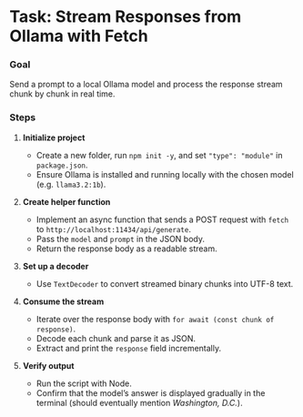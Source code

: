 # Task: Stream Responses from Ollama with Fetch

### Goal

Send a prompt to a local Ollama model and process the response stream chunk by chunk in real time.

### Steps

1. **Initialize project**

   - Create a new folder, run `npm init -y`, and set `"type": "module"` in `package.json`.
   - Ensure Ollama is installed and running locally with the chosen model (e.g. `llama3.2:1b`).

2. **Create helper function**

   - Implement an async function that sends a POST request with `fetch` to `http://localhost:11434/api/generate`.
   - Pass the `model` and `prompt` in the JSON body.
   - Return the response body as a readable stream.

3. **Set up a decoder**

   - Use `TextDecoder` to convert streamed binary chunks into UTF-8 text.

4. **Consume the stream**

   - Iterate over the response body with `for await (const chunk of response)`.
   - Decode each chunk and parse it as JSON.
   - Extract and print the `response` field incrementally.

5. **Verify output**
   - Run the script with Node.
   - Confirm that the model’s answer is displayed gradually in the terminal (should eventually mention _Washington, D.C._).
